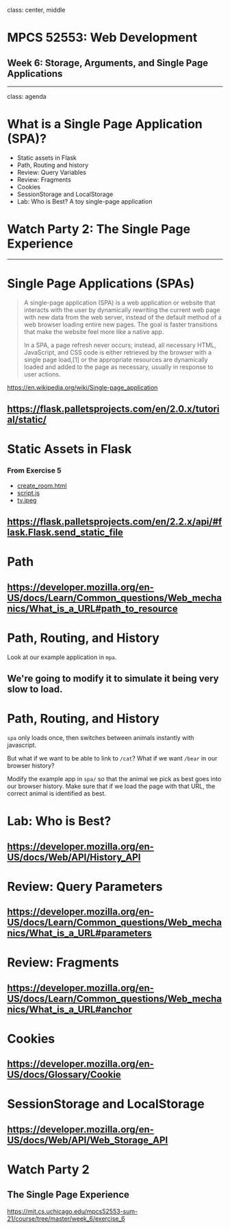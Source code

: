 class: center, middle

# MPCS 52553: Web Development
## Week 6: Storage, Arguments, and Single Page Applications
---

class: agenda
# What is a Single Page Application (SPA)?
- Static assets in Flask
- Path, Routing and history
- Review: Query Variables
- Review: Fragments
- Cookies
- SessionStorage and LocalStorage
- Lab: Who is Best? A toy single-page application

# Watch Party 2: The Single Page Experience
---
# Single Page Applications (SPAs)

> A single-page application (SPA) is a web application or website that interacts with the user by dynamically rewriting the current web page with new data from the web server, instead of the default method of a web browser loading entire new pages. The goal is faster transitions that make the website feel more like a native app.
> 
> In a SPA, a page refresh never occurs; instead, all necessary HTML, JavaScript, and CSS code is either retrieved by the browser with a single page load,[1] or the appropriate resources are dynamically loaded and added to the page as necessary, usually in response to user actions.

https://en.wikipedia.org/wiki/Single-page_application

https://flask.palletsprojects.com/en/2.0.x/tutorial/static/
---

# Static Assets in Flask

### From Exercise 5
- [create_room.html](https://github.com/UChicagoWebDev/exercise-5/blob/main/app.py#L80-L91)
- [script.js](https://github.com/UChicagoWebDev/exercise-5/blob/main/templates/index.html#L14)
- [tv.jpeg](https://github.com/UChicagoWebDev/exercise-5/blob/main/templates/index.html#L29)

https://flask.palletsprojects.com/en/2.2.x/api/#flask.Flask.send_static_file
---

# Path
https://developer.mozilla.org/en-US/docs/Learn/Common_questions/Web_mechanics/What_is_a_URL#path_to_resource
---
# Path, Routing, and History
Look at our example application in `mpa`.

We're going to modify it to simulate it being very slow to load.
---

# Path, Routing, and History
`spa` only loads once, then switches between animals instantly with javascript.

But what if we want to be able to link to `/cat`? What if we want `/bear` in
our browser history?

Modify the example app in `spa/` so that the animal we pick as best goes into
our browser history. Make sure that if we load the page with that URL, the
correct animal is identified as best.

# Lab: Who is Best?
https://developer.mozilla.org/en-US/docs/Web/API/History_API
---

# Review: Query Parameters

https://developer.mozilla.org/en-US/docs/Learn/Common_questions/Web_mechanics/What_is_a_URL#parameters
---

# Review: Fragments

https://developer.mozilla.org/en-US/docs/Learn/Common_questions/Web_mechanics/What_is_a_URL#anchor
---

# Cookies
https://developer.mozilla.org/en-US/docs/Glossary/Cookie
---

# SessionStorage and LocalStorage
https://developer.mozilla.org/en-US/docs/Web/API/Web_Storage_API
---

# Watch Party 2
## The Single Page Experience

https://mit.cs.uchicago.edu/mpcs52553-sum-21/course/tree/master/week_6/exercise_6
